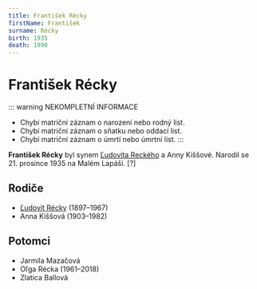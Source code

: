 ```yaml
---
title: František Récky
firstName: František
surname: Récky
birth: 1935
death: 1990
---
```

# František Récky

::: warning NEKOMPLETNÍ INFORMACE
- Chybí matriční záznam o narození nebo rodný list.
- Chybí matriční záznam o sňatku nebo oddací list.
- Chybí matriční záznam o úmrtí nebo úmrtní list.
:::

**František Récky** byl synem [Ľudovíta Reckého](recky-ludovit-1887.md) a Anny Kiššové. Narodil se 21. prosince 1935 na Malém Lapáši. \[?\]


## Rodiče

- [Ľudovít Récky](recky-ludovit-1887.md) (1897–1967)
- Anna Kiššová (1903–1982)


## Potomci

- Jarmila Mazačová
- Oľga Récka (1961–2018)
- Zlatica Ballová